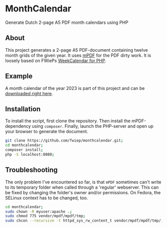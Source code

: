 # MonthCalendar

Generate Dutch 2-page A5 PDF month calendars using PHP

## About

This project generates a 2-page A5 PDF-document containing twelve month
grids of the given year. It uses [mPDF][1] for the PDF dirty work. It is
loosely based on FWiePs [WeekCalendar for PHP][3].

## Example

A month calendar of the year 2023 is part of this project and can be
[downloaded right here][2].

## Installation

To install the script, first clone the repository. Then install the
mPDF-dependency using `composer`. Finally, launch the PHP-server and
open up your browser to generate the document.

```bash
git clone https://github.com/fwiep/monthcalendar.git;
cd monthcalendar;
composer install;
php -S localhost:8080;
```

## Troubleshooting

The only problem I've encountered so far, is that `mPDF` sometimes can't write
to its temporary folder when called through a 'regular' webserver. This can be
fixed by changing the folder's owner and/or permissions. On Fedora, the SELinux
context has to be changed, too.

```bash
cd monthcalendar;
sudo chown -R myuser:apache .;
sudo chmod 775 vendor/mpdf/mpdf/tmp;
sudo chcon --recursive -t httpd_sys_rw_content_t vendor/mpdf/mpdf/tmp/;
```

[1]: https://github.com/mpdf/mpdf
[2]: Maandkalender-2023.pdf
[3]: https://github.com/fwiep/weekcalendar
